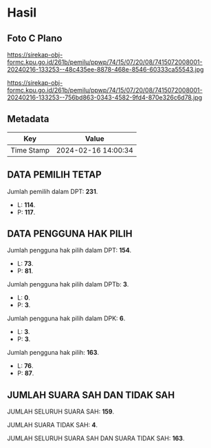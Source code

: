# Hasil

## Foto C Plano

https://sirekap-obj-formc.kpu.go.id/261b/pemilu/ppwp/74/15/07/20/08/7415072008001-20240216-133253--48c435ee-8878-468e-8546-60333ca55543.jpg

https://sirekap-obj-formc.kpu.go.id/261b/pemilu/ppwp/74/15/07/20/08/7415072008001-20240216-133253--756bd863-0343-4582-9fd4-870e326c6d78.jpg


## Metadata

| Key        | Value               |
| ---------- | ------------------- |
| Time Stamp | 2024-02-16 14:00:34 |


## DATA PEMILIH TETAP

Jumlah pemilih dalam DPT: **231**.
 * L: **114**.
 * P: **117**.

## DATA PENGGUNA HAK PILIH

Jumlah pengguna hak pilih dalam DPT: **154**.
 * L: **73**.
 * P: **81**.

Jumlah pengguna hak pilih dalam DPTb: **3**.
 * L: **0**.
 * P: **3**.

Jumlah pengguna hak pilih dalam DPK: **6**.
 * L: **3**.
 * P: **3**.

Jumlah pengguna hak pilih: **163**.
 * L: **76**.
 * P: **87**.

## JUMLAH SUARA SAH DAN TIDAK SAH

JUMLAH SELURUH SUARA SAH: **159**.

JUMLAH SUARA TIDAK SAH: **4**.

JUMLAH SELURUH SUARA SAH DAN SUARA TIDAK SAH: **163**.


